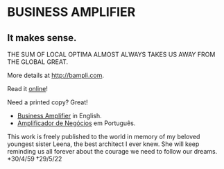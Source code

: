 # BUSINESS AMPLIFIER
## It makes sense.
THE SUM OF LOCAL OPTIMA ALMOST ALWAYS TAKES US AWAY FROM THE GLOBAL GREAT.

More details at http://bampli.com.

Read it [online](/BUSINESS%20AMPLIFIER.pdf)!

Need a printed copy? Great!

- [Business Amplifier](https://www.amazon.com/Business-Amplifier-M-Sc-Motta-Lopes/dp/B083XGK14Q) in English.
- [Amplificador de Negócios](https://www.amazon.com/M-Sc-Jose-Motta-Lopes/dp/8592301009) em Português.

This work is freely published to the world in memory of my beloved youngest sister Leena, the best architect I ever knew. She will keep reminding us all forever about the courage we need to follow our dreams. *30/4/59  †29/5/22




